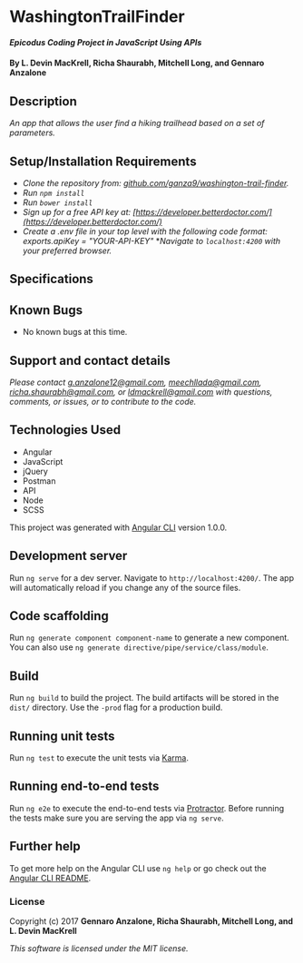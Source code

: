 # WashingtonTrailFinder

#### _Epicodus Coding Project in JavaScript Using APIs_

#### By L. Devin MacKrell, Richa Shaurabh, Mitchell Long, and Gennaro Anzalone

## Description

_An app that allows the user find a hiking trailhead based on a set of parameters._

## Setup/Installation Requirements

* _Clone the repository from: [github.com/ganza9/washington-trail-finder](https://github.com/ganza9/washington-trail-finder.git)._
* _Run ```npm install```_
* _Run ```bower install```_
* _Sign up for a free API key at: [https://developer.betterdoctor.com/](https://developer.betterdoctor.com/)_
* _Create a .env file in your top level with the following code format: exports.apiKey = "YOUR-API-KEY"_
*_Navigate to ```localhost:4200``` with your preferred browser._

## Specifications

<!-- * _User will search the database by entering a medical condition in textbox and get a list of doctors in the Seattle area._
* _User will search the database by entering a name in the textbox and get a list of doctors in the Seattle area._
* _If the query returns any doctors, the following info should be included: first name, last name, address, phone number, website, and whether the doctor is accepting new patients._
* _Non 200 OK responses (errors) should return with error message and information about type of error._
* _If no doctors meet the search criteria, a error message should be returned: "Sorry, there aren't any doctors who fit what you are seeking."_ -->

## Known Bugs

*   No known bugs at this time.

## Support and contact details

_Please contact [g.anzalone12@gmail.com](mailto:g.anzalone12@gmail.com), [meechllada@gmail.com](mailto:meechllada@gmail.com), [richa.shaurabh@gmail.com](mailto:richa.shaurabh@gmail.com), or [ldmackrell@gmail.com](mailto:ldmackrell@gmail.com) with questions, comments, or issues, or to contribute to the code._

## Technologies Used

* Angular
* JavaScript
* jQuery
* Postman
* API
* Node
* SCSS
<!-- * Firebase -->

This project was generated with [Angular CLI](https://github.com/angular/angular-cli) version 1.0.0.

## Development server

Run `ng serve` for a dev server. Navigate to `http://localhost:4200/`. The app will automatically reload if you change any of the source files.

## Code scaffolding

Run `ng generate component component-name` to generate a new component. You can also use `ng generate directive/pipe/service/class/module`.

## Build

Run `ng build` to build the project. The build artifacts will be stored in the `dist/` directory. Use the `-prod` flag for a production build.

## Running unit tests

Run `ng test` to execute the unit tests via [Karma](https://karma-runner.github.io).

## Running end-to-end tests

Run `ng e2e` to execute the end-to-end tests via [Protractor](http://www.protractortest.org/).
Before running the tests make sure you are serving the app via `ng serve`.

## Further help

To get more help on the Angular CLI use `ng help` or go check out the [Angular CLI README](https://github.com/angular/angular-cli/blob/master/README.md).

### License

Copyright (c) 2017 **Gennaro Anzalone, Richa Shaurabh, Mitchell Long, and L. Devin MacKrell**

*This software is licensed under the MIT license.*
